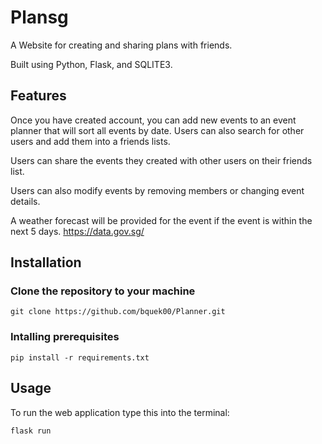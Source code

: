 # Plansg
A Website for creating and sharing plans with friends.

Built using Python, Flask, and SQLITE3.

## Features

Once you have created account, you can add new events to an event planner that will sort all events by date. Users can also search for other users and add them into a friends lists.

Users can share the events they created with other users on their friends list.

Users can also modify events by removing members or changing event details.

A weather forecast will be provided for the event if the event is within the next 5 days. https://data.gov.sg/

## Installation

### Clone the repository to your machine
```
git clone https://github.com/bquek00/Planner.git
```

### Intalling prerequisites

```
pip install -r requirements.txt
```

## Usage

To run the web application type this into the terminal:

```
flask run
```


